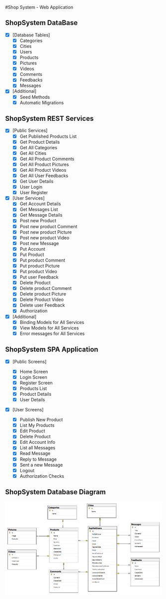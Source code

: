 #Shop System - Web Application
## ShopSystem DataBase
- [x] [Database Tables]
  - [x] Categories
  - [x] Cities
  - [x] Users
  - [x] Products
  - [x] Pictures
  - [x] Videos
  - [x] Comments
  - [x] Feedbacks
  - [x] Messages

- [x] [Additional]
  - [x] Seed Methods
  - [x] Automatic Migrations

## ShopSystem REST Services
- [x] [Public Services]
  - [x] Get Published Products List
  - [x] Get Product Details
  - [x] Get All Categories
  - [x] Get All Cities
  - [x] Get All Product Comments
  - [x] Get All Product Pictures
  - [x] Get All Product Videos
  - [x] Get All User Feedbacks
  - [x] Get User Details
  - [x] User Login
  - [x] User Register
  
- [x] [User Services]
  - [x] Get Account Details
  - [x] Get Messages List
  - [x] Get Message Details
  - [x] Post new Product
  - [x] Post new product Comment
  - [x] Post new product Picture
  - [x] Post new product Video
  - [x] Post new Message
  - [x] Put Account
  - [x] Put Product
  - [x] Put product Comment
  - [x] Put product Picture
  - [x] Put product Video
  - [x] Put user Feedback
  - [x] Delete Product
  - [x] Delete product Comment
  - [x] Delete product Picture
  - [x] Delete Product Video
  - [x] Delete user Feedback
  - [x]	Authorization
  
- [x] [Additional]
  - [x] Binding Models for All Services
  - [x] View Models for All Services
  - [x] Error messages for All Services
  
## ShopSystem SPA Application
- [x] [Public Screens]
  - [x] Home Screen
  - [x] Login Screen
  - [x] Register Screen
  - [x] Products List
  - [x] Product Details
  - [x] User Details
  
- [x] [User Screens]

  - [x] Publish New Product
  - [x] List My Products
  - [x] Edit Product
  - [x]	Delete Product
  - [x] Edit Account Info
  - [x]	List all Messages
  - [x]	Read Message
  - [x]	Reply to Message
  - [x]	Sent a new Message
  - [x] Logout  
  - [x]	Authorization Checks

## ShopSystem Database Diagram
![Database Diagram](database.png)
